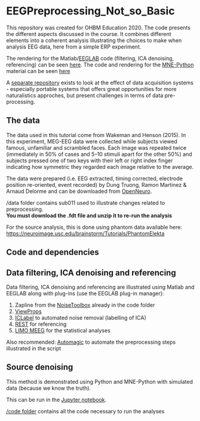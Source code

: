 # EEGPreprocessing_Not_so_Basic

This repository was created for OHBM Education 2020. The code presents the different aspects discussed in the course. It combines different elements into a coherent analysis illustrating the choices to make when analysis EEG data, here from a simple ERP experiment.

The rendering for the Matlab/[EEGLAB](https://sccn.ucsd.edu/eeglab/index.php) code (filtering, ICA denoising, referencing) can be seen [here](https://cpernet.github.io/EEGPreprocessing_Not_so_Basic/).
The code and rendering for the [MNE-Python](https://mne.tools/) material can be seen [here](https://github.com/CPernet/EEGPreprocessing_Not_so_Basic/blob/master/code/demo_cov_phantom.ipynb)

A [separate repository](https://github.com/ainapuce/OHBM2020_EEGCourse_Pernet-Puce) exists to look at the effect of data acquisition systems - especially portable systems that offers great opportunities for more naturalistics approches, but present challenges in terms of data pre-processing.

## The data

The data used in this tutorial come from Wakeman and Henson (2015). In this experiment, MEG-EEG data were collected while subjects viewed famous, unfamiliar and scrambled faces. Each image was repeated twice (immediately in 50% of cases and 5–10 stimuli apart for the other 50%) and subjects pressed one of two keys with their left or right index finger indicating how symmetric they regarded each image relative to the average.

The data were prepared (i.e. EEG extracted, timing corrected, electrode position re-oriented, event recorded) by Dung Truong, Ramon Martinez & Arnaud Delorme and can be downloaded from [OpenNeuro](10.18112/openneuro.ds002718.v1.0.2).

/data folder contains sub011 used to illustrate changes related to preprocessing.  
**You must download the .fdt file and unzip it to re-run the analysis**

For the source analysis, this is done using phantom data available here: https://neuroimage.usc.edu/brainstorm/Tutorials/PhantomElekta

## Code and dependencies

## Data filtering, ICA denoising and referencing
Data filtering, ICA denoising and referencing are illustrated using Matlab and EEGLAB along with plug-ins (use the EEGLAB plug-in manager):

1. Zapline from the [NoiseToolbox](http://audition-backend.ens.fr/adc/NoiseTools/) already in the code folder
2. [ViewProps](https://sccn.ucsd.edu/wiki/Viewprops)
3. [ICLabel](https://sccn.ucsd.edu/wiki/ICLabel) to automated noise removal (labelling of ICA)
4. [REST](http://www.neuro.uestc.edu.cn/rest/Down.html) for referencing
5. [LIMO MEEG](https://limo-eeg-toolbox.github.io/limo_meeg/) for the statistical analyses

Also recommended:
[Automagic](https://github.com/methlabUZH/automagic) to automate the preprocessing steps illustrated in the script

## Source denoising

This method is demonstrated using Python and MNE-Python with simulated data (because we know the truth).

This can be run in the [Jupyter notebook](https://github.com/CPernet/EEGPreprocessing_Not_so_Basic/blob/master/code/demo_cov_phantom.ipynb).

[/code folder](https://github.com/CPernet/EEGPreprocessing_Not_so_Basic/tree/master/code) contains all the code necessary to run the analyses
